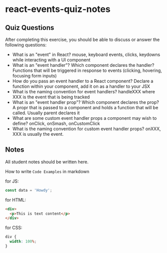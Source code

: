 # react-events-quiz-notes

## Quiz Questions

After completing this exercise, you should be able to discuss or answer the following questions:

- What is an "event" in React?
  mouse, keyboard events, clicks, keydowns while interacting with a UI component
- What is an "event handler"? Which component declares the handler?
  Functions that will be triggered in response to events (clicking, hovering, focusing form inputs)
- How do you pass an event handler to a React component?
  Declare a function within your component, add it on as a handler to your JSX
- What is the naming convention for event handlers?
  handleXXX where XXX is the event that is being tracked
- What is an "event handler prop"? Which component declares the prop?
  A propr that is passed to a component and holds a function that will be called. Usually parent declares it
- What are some custom event handler props a component may wish to define?
  onClick, onSmash, onCustomClick
- What is the naming convention for custom event handler props?
  onXXX, XXX is usually the event.

## Notes

All student notes should be written here.

How to write `Code Examples` in markdown

for JS:

```javascript
const data = 'Howdy';
```

for HTML:

```html
<div>
  <p>This is text content</p>
</div>
```

for CSS:

```css
div {
  width: 100%;
}
```
